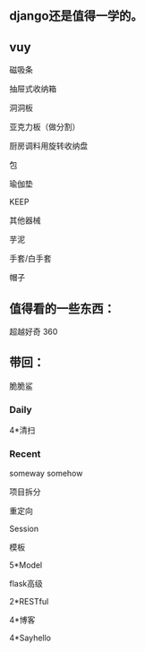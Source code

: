 ## django还是值得一学的。

## vuy

磁吸条

抽屉式收纳箱

洞洞板

亚克力板（做分割）

厨房调料用旋转收纳盘

包

瑜伽垫

KEEP

其他器械

芋泥

手套/白手套

帽子

## 值得看的一些东西：

超越好奇 360


## 带回：

脆脆鲨

### Daily

4*清扫

### Recent

someway somehow



项目拆分

重定向

Session

模板

5*Model

flask高级

2*RESTful

4*博客



4*Sayhello
